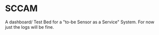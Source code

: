 # SCCAM
A dashboard/ Test Bed for a "to-be Sensor as a Service" System. For now just the logs will be fine.
